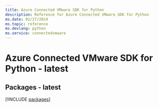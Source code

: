 ```yaml
---
title: Azure Connected VMware SDK for Python
description: Reference for Azure Connected VMware SDK for Python
ms.date: 02/27/2024
ms.topic: reference
ms.devlang: python
ms.service: connectedvmware
---
```

# Azure Connected VMware SDK for Python - latest
## Packages - latest
[!INCLUDE [packages](connected-vmware-index.md)]